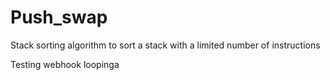 # Push_swap
Stack sorting algorithm to sort a stack with a limited number of instructions

Testing webhook loopinga
